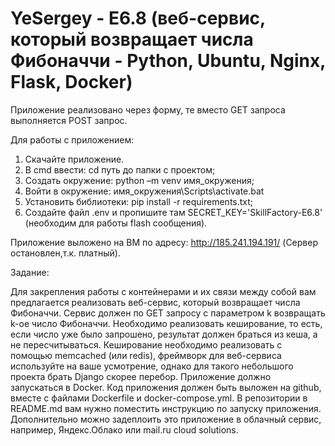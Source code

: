 # YeSergey - E6.8 (веб-сервис, который возвращает числа Фибоначчи - Python, Ubuntu, Nginx, Flask, Docker)

Приложение реализовано через форму, те вместо GET запроса выполняется POST запрос.

Для работы с приложением:
1. Скачайте приложение.
2. В cmd ввести: cd путь до папки с проектом;
3. Создать окружение: python –m venv имя_окружения;
4. Войти в окружение: имя_окружения\Scripts\activate.bat
5. Установить библиотеки: pip install -r requirements.txt;
6. Создайте файл .env и пропишите там SECRET_KEY='SkillFactory-E6.8' (необходим для работы flash сообщения).

Приложение выложено на ВМ по адресу: http://185.241.194.191/ (Сервер остановлен,т.к. платный).

Задание:

Для закрепления работы с контейнерами и их связи между собой вам предлагается реализовать веб-сервис, который возвращает числа Фибоначчи.
Сервис должен по GET запросу с параметром k возвращать k-ое число Фибоначчи. Необходимо реализовать кеширование, то есть, если число уже было запрошено, результат должен браться из кеша, а не пересчитываться.
Кеширование необходимо реализовать с помощью memcached (или redis), фреймворк для веб-сервиса используйте на ваше усмотрение, однако для такого небольшого проекта брать Django скорее перебор.
Приложение должно запускаться в Docker. Код приложения должен быть выложен на github, вместе с файлами Dockerfile и docker-compose.yml. В репозитории в README.md вам нужно поместить инструкцию по запуску приложения.
Дополнительно можно задеплоить это приложение в облачный сервис, например, Яндекс.Облако или mail.ru cloud solutions.
